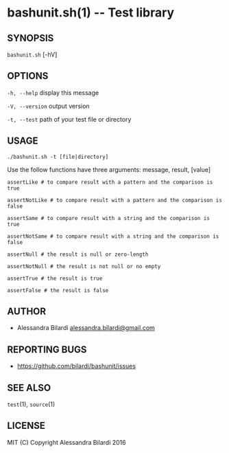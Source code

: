 bashunit.sh(1) -- Test library
=================================

## SYNOPSIS

`bashunit.sh` [-hV]

## OPTIONS

  `-h, --help`              display this message

  `-V, --version`           output version

  `-t, --test`              path of your test file or directory

## USAGE

    ./bashunit.sh -t [file|directory]

  Use the follow functions have three arguments: message, result, [value]

    assertLike # to compare result with a pattern and the comparison is true

    assertNotLike # to compare result with a pattern and the comparison is false

    assertSame # to compare result with a string and the comparison is true

    assertNotSame # to compare result with a string and the comparison is false

    assertNull # the result is null or zero-length 

    assertNotNull # the result is not null or no empty

    assertTrue # the result is true

    assertFalse # the result is false

## AUTHOR

  - Alessandra Bilardi <alessandra.bilardi@gmail.com>

## REPORTING BUGS

  - https://github.com/bilardi/bashunit/issues

## SEE ALSO

  `test`(1), `source`(1)

## LICENSE

  MIT (C) Copyright Alessandra Bilardi 2016

